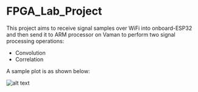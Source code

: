 # FPGA_Lab_Project

This project aims to receive signal samples over WiFi into onboard-ESP32 and then send it to ARM processor on Vaman to perform two signal processing operations:

* Convolution
* Correlation

A sample plot is as shown below:

![alt text](https://github.com/sachinomdubey/FPGA_Lab/blob/main/project_sachin/Figures/plot_fpga_lab.png)

